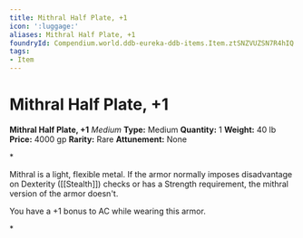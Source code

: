 ```yaml
---
title: Mithral Half Plate, +1
icon: ':luggage:'
aliases: Mithral Half Plate, +1
foundryId: Compendium.world.ddb-eureka-ddb-items.Item.ztSNZVUZSN7R4hIQ
tags:
- Item
---
```


# Mithral Half Plate, +1

**Mithral Half Plate, +1**
_Medium_
**Type:** Medium
**Quantity:** 1
**Weight:** 40 lb
**Price:** 4000 gp
**Rarity:** Rare
**Attunement:** None

*<p>Mithral is a light, flexible metal. If the armor normally imposes disadvantage on Dexterity ([[Stealth]]) checks or has a Strength requirement, the mithral version of the armor doesn't.

You have a +1 bonus to AC while wearing this armor.</p>*
